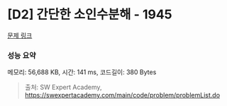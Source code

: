 # [D2] 간단한 소인수분해 - 1945 

[문제 링크](https://swexpertacademy.com/main/code/problem/problemDetail.do?contestProbId=AV5Pl0Q6ANQDFAUq) 

### 성능 요약

메모리: 56,688 KB, 시간: 141 ms, 코드길이: 380 Bytes



> 출처: SW Expert Academy, https://swexpertacademy.com/main/code/problem/problemList.do